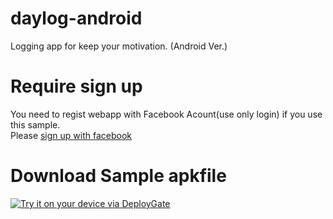 daylog-android
==============

Logging app for keep your motivation. (Android Ver.)  

# Require sign up
You need to regist webapp with Facebook Acount(use only login) if you use this sample.  
Please [sign up with facebook](http://daylog-heroku.herokuapp.com/auth/facebook)  

# Download Sample apkfile
[<img src="https://dply.me/inu8bf/button/large" alt="Try it on your device via DeployGate">](https://dply.me/q0l5hi#install)
